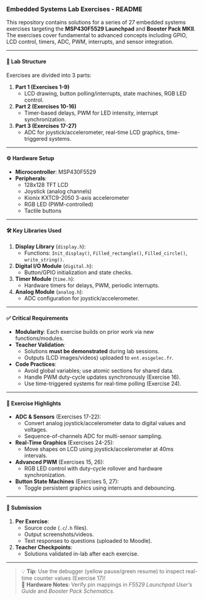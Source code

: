 ### Embedded Systems Lab Exercises - README

This repository contains solutions for a series of 27 embedded systems exercises targeting the **MSP430F5529 Launchpad** and **Booster Pack MKII**. The exercises cover fundamental to advanced concepts including GPIO, LCD control, timers, ADC, PWM, interrupts, and sensor integration.

---

#### 📁 **Lab Structure**
Exercises are divided into 3 parts:
1. **Part 1 (Exercises 1-9)**  
   - LCD drawing, button polling/interrupts, state machines, RGB LED control.
2. **Part 2 (Exercises 10-16)**  
   - Timer-based delays, PWM for LED intensity, interrupt synchronization.
3. **Part 3 (Exercises 17-27)**  
   - ADC for joystick/accelerometer, real-time LCD graphics, time-triggered systems.

---

#### ⚙️ **Hardware Setup**
- **Microcontroller**: MSP430F5529
- **Peripherals**: 
  - 128x128 TFT LCD
  - Joystick (analog channels)
  - Kionix KXTC9-2050 3-axis accelerometer
  - RGB LED (PWM-controlled)
  - Tactile buttons

---

#### 🛠️ **Key Libraries Used**
1. **Display Library** (`display.h`):  
   - Functions: `Init_display()`, `Filled_rectangle()`, `Filled_circle()`, `write_string()`.
2. **Digital I/O Module** (`digital.h`):  
   - Button/GPIO initialization and state checks.
3. **Timer Module** (`time.h`):  
   - Hardware timers for delays, PWM, periodic interrupts.
4. **Analog Module** (`analog.h`):  
   - ADC configuration for joystick/accelerometer.

---

#### ✅ **Critical Requirements**
- **Modularity**: Each exercise builds on prior work via new functions/modules.
- **Teacher Validation**:  
  - Solutions **must be demonstrated** during lab sessions.
  - Outputs (LCD images/videos) uploaded to `ent.esigelec.fr`.
- **Code Practices**:
  - Avoid global variables; use atomic sections for shared data.
  - Handle PWM duty-cycle updates synchronously (Exercise 16).
  - Use time-triggered systems for real-time polling (Exercise 24).

---

#### 🚀 **Exercise Highlights**
- **ADC & Sensors** (Exercises 17-22):  
  - Convert analog joystick/accelerometer data to digital values and voltages.
  - Sequence-of-channels ADC for multi-sensor sampling.
- **Real-Time Graphics** (Exercises 24-25):  
  - Move shapes on LCD using joystick/accelerometer at 40ms intervals.
- **Advanced PWM** (Exercises 15, 26):  
  - RGB LED control with duty-cycle rollover and hardware synchronization.
- **Button State Machines** (Exercises 5, 27):  
  - Toggle persistent graphics using interrupts and debouncing.

---

#### 📝 **Submission**
1. **Per Exercise**:
   - Source code (`.c`/`.h` files).
   - Output screenshots/videos.
   - Text responses to questions (uploaded to Moodle).
2. **Teacher Checkpoints**:  
   - Solutions validated in-lab after each exercise.

---

> 💡 **Tip**: Use the debugger (yellow pause/green resume) to inspect real-time counter values (Exercise 17)!  
> 🔧 **Hardware Notes**: Verify pin mappings in *F5529 Launchpad User’s Guide* and *Booster Pack Schematics*.  
